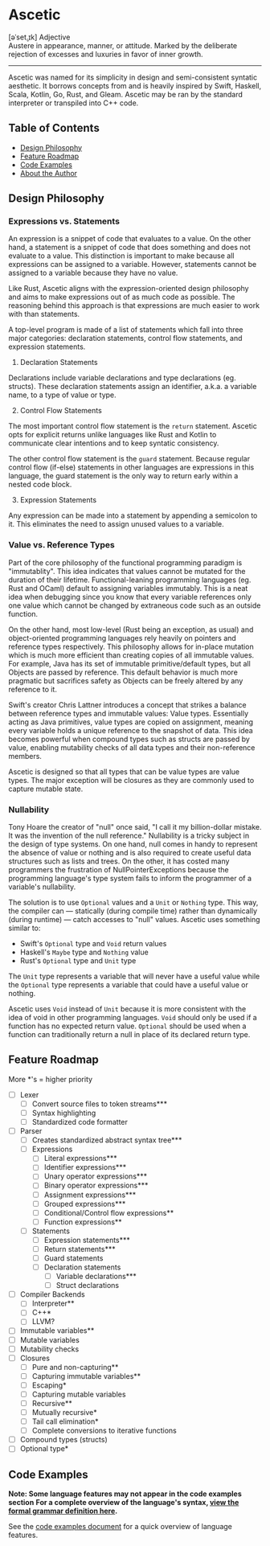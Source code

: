 # Ascetic
[əˈset̬.ɪk] Adjective  
Austere in appearance, manner, or attitude. 
Marked by the deliberate rejection of excesses and luxuries in favor of inner growth.

---

Ascetic was named for its simplicity in design and semi-consistent syntatic aesthetic. 
It borrows concepts from and is heavily inspired by Swift, Haskell, Scala, Kotlin, Go, Rust, and Gleam. 
Ascetic may be ran by the standard interpreter or transpiled into C++ code. 

## Table of Contents

<!-- no toc -->
- [Design Philosophy](#design-philosophy)
- [Feature Roadmap](#feature-roadmap)
- [Code Examples](#code-examples)
- [About the Author](#about-the-author)

## Design Philosophy

### Expressions vs. Statements
An expression is a snippet of code that evaluates to a value. 
On the other hand, a statement is a snippet of code that does something and does not evaluate to a value. 
This distinction is important to make because all expressions can be assigned to a variable. 
However, statements cannot be assigned to a variable because they have no value.  

Like Rust, Ascetic aligns with the expression-oriented design philosophy and aims to make expressions out of as much code as possible. 
The reasoning behind this approach is that expressions are much easier to work with than statements. 

A top-level program is made of a list of statements which fall into three major categories:
declaration statements, control flow statements, and expression statements.

1. Declaration Statements  

Declarations include variable declarations and type declarations (eg. structs). 
These declaration statements assign an identifier, a.k.a. a variable name, to a type of value or type.

2. Control Flow Statements

The most important control flow statement is the `return` statement. 
Ascetic opts for explicit returns unlike languages like Rust and Kotlin to communicate clear intentions and to keep syntatic consistency.  

The other control flow statement is the `guard` statement. 
Because regular control flow (if-else) statements in other languages are expressions in this language, the guard statement is the only way to return early within a nested code block.

3. Expression Statements  

Any expression can be made into a statement by appending a semicolon to it. 
This eliminates the need to assign unused values to a variable.

### Value vs. Reference Types
Part of the core philosophy of the functional programming paradigm is "immutablity". 
This idea indicates that values cannot be mutated for the duration of their lifetime.
Functional-leaning programming languages (eg. Rust and OCaml) default to assigning variables immutably. 
This is a neat idea when debugging since you know that every variable references only one value which cannot be changed by extraneous code such as an outside function.

On the other hand, most low-level (Rust being an exception, as usual) and object-oriented programming languages rely heavily on pointers and reference types respectively. 
This philosophy allows for in-place mutation which is much more efficient than creating copies of all immutable values.
For example, Java has its set of immutable primitive/default types, but all Objects are passed by reference. 
This default behavior is much more pragmatic but sacrifices safety as Objects can be freely altered by any reference to it.

Swift's creator Chris Lattner introduces a concept that strikes a balance between reference types and immutable values: Value types.
Essentially acting as Java primitives, value types are copied on assignment, meaning every variable holds a unique reference to the snapshot of data. 
This idea becomes powerful when compound types such as structs are passed by value, enabling mutability checks of all data types and their non-reference members. 

Ascetic is designed so that all types that can be value types are value types. 
The major exception will be closures as they are commonly used to capture mutable state. 

### Nullability
Tony Hoare the creator of "null" once said, "I call it my billion-dollar mistake. It was the invention of the null reference." 
Nullability is a tricky subject in the design of type systems. 
On one hand, null comes in handy to represent the absence of value or nothing and is also required to create useful data structures such as lists and trees.
On the other, it has costed many programmers the frustration of NullPointerExceptions because the programming language's type system fails to inform the programmer of a variable's nullability.  

The solution is to use `Optional` values and a `Unit` or `Nothing` type. 
This way, the compiler can — statically (during compile time) rather than dynamically (during runtime) — catch accesses to "null" values.
Ascetic uses something similar to:
- Swift's `Optional` type and `Void` return values
- Haskell's `Maybe` type and `Nothing` value
- Rust's `Optional` type and `Unit` type

The `Unit` type represents a variable that will never have a useful value while the `Optional` type represents a variable that could have a useful value or nothing.

Ascetic uses `Void` instead of `Unit` because it is more consistent with the idea of void in other programming languages. 
`Void` should only be used if a function has no expected return value. 
`Optional` should be used when a function can traditionally return a null in place of its declared return type.

<!-- 

### Error Handling 

### Protocols/Interfaces vs. Inheritance

Swift protocols (or interfaces in other languages) are contracts that structures may fulfill. 
Ascetic aims to offer something with the portability of Swift protocols but also features of abstract classes. 
While inheritance can theoretically do everything protocols can, the orthogonality of protocol composition offers a more concise and flat (as opposed to nested) way of requesting values that fulfill multiple contracts. 

Ascetic's structs are also final meaning structs may not extend/inherent from other structs. 
This promotes the philosophy of using protocols for both contracts and repeated code.

-->

## Feature Roadmap
More *'s = higher priority

- [ ] Lexer
  - [ ] Convert source files to token streams***
  - [ ] Syntax highlighting
  - [ ] Standardized code formatter
- [ ] Parser
  - [ ] Creates standardized abstract syntax tree***
  - [ ] Expressions
    - [ ] Literal expressions***
    - [ ] Identifier expressions***
    - [ ] Unary operator expressions***
    - [ ] Binary operator expressions***
    - [ ] Assignment expressions***
    - [ ] Grouped expressions***
    - [ ] Conditional/Control flow expressions**
    - [ ] Function expressions**
  - [ ] Statements
    - [ ] Expression statements***
    - [ ] Return statements***
    - [ ] Guard statements
    - [ ] Declaration statements
      - [ ] Variable declarations***
      - [ ] Struct declarations
- [ ] Compiler Backends
  - [ ] Interpreter**
  - [ ] C++*
  - [ ] LLVM?

- [ ] Immutable variables**
- [ ] Mutable variables
- [ ] Mutability checks
- [ ] Closures
  - [ ] Pure and non-capturing**
  - [ ] Capturing immutable variables**
  - [ ] Escaping*
  - [ ] Capturing mutable variables
  - [ ] Recursive** <!-- https://tour.gleam.run/everything/#flow-control-recursion -->
  - [ ] Mutually recursive*
  - [ ] Tail call elimination* <!-- be aware of stack traces during TCO https://stackoverflow.com/a/32178162-->
  - [ ] Complete conversions to iterative functions <!-- Trampoline? https://java-design-patterns.com/patterns/trampoline/#detailed-explanation-of-trampoline-pattern-with-real-world-examples -->
- [ ] Compound types (structs)
- [ ] Optional type*

<!--

---
- [ ] Array/List collection
- [ ] Enums
- [ ] Generics
- [ ] Protocols

- [ ] Modules (gleam module system)
- [ ] A standard library (start with transferring builtins)
  - [ ] Collections Module
  - [ ] Arbitrary-precision arithmetic
  - [ ] Foreign Function Interface Module
  - [ ] Filesystem Module
  - [ ] Graphics Module
  - [ ] GUI Module
  - [ ] Networking Module
  - [ ] Audio Module
  - [ ] Type Reflection Module
  - [ ] Memory Management Module

-->

## Code Examples
**Note: Some language features may not appear in the code examples section**
**For a complete overview of the language's syntax, [view the formal grammar definition here](grammar.md).**

See the [code examples document](examples.md) for a quick overview of language features.
